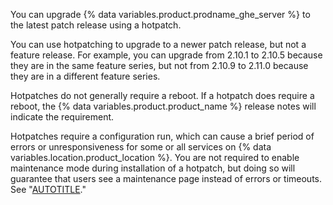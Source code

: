 You can upgrade {% data variables.product.prodname_ghe_server %} to the latest patch release using a hotpatch.

You can use hotpatching to upgrade to a newer patch release, but not a feature release. For example, you can upgrade from 2.10.1 to 2.10.5 because they are in the same feature series, but not from 2.10.9 to 2.11.0 because they are in a different feature series.

Hotpatches do not generally require a reboot. If a hotpatch does require a reboot, the {% data variables.product.product_name %} release notes will indicate the requirement.

Hotpatches require a configuration run, which can cause a brief period of errors or unresponsiveness for some or all services on {% data variables.location.product_location %}. You are not required to enable maintenance mode during installation of a hotpatch, but doing so will guarantee that users see a maintenance page instead of errors or timeouts. See "[AUTOTITLE](/admin/configuration/configuring-your-enterprise/enabling-and-scheduling-maintenance-mode)."
